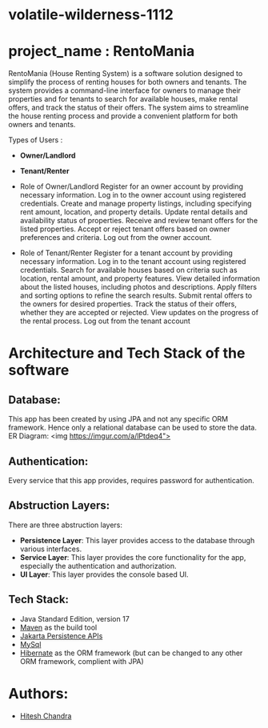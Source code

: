 # volatile-wilderness-1112
# project_name : **RentoMania**

RentoMania (House Renting System) is a software solution designed to simplify the process of renting houses for both owners and tenants. The system provides a command-line interface for owners to manage their properties and for tenants to search for available houses, make rental offers, and track the status of their offers. The system aims to streamline the house renting process and provide a convenient platform for both owners and tenants.


Types of Users :
* **Owner/Landlord**
* **Tenant/Renter**

* Role of Owner/Landlord
Register for an owner account by providing necessary information.
Log in to the owner account using registered credentials.
Create and manage property listings, including specifying rent amount, location, and property details.
Update rental details and availability status of properties.
Receive and review tenant offers for the listed properties.
Accept or reject tenant offers based on owner preferences and criteria.
Log out from the owner account.


* Role of Tenant/Renter
Register for a tenant account by providing necessary information.
Log in to the tenant account using registered credentials.
Search for available houses based on criteria such as location, rental amount, and property features.
View detailed information about the listed houses, including photos and descriptions.
Apply filters and sorting options to refine the search results.
Submit rental offers to the owners for desired properties.
Track the status of their offers, whether they are accepted or rejected.
View updates on the progress of the rental process.
Log out from the tenant account


# Architecture and Tech Stack of the software

## Database:
This app has been created by using JPA and not any specific ORM framework. Hence only a relational database can be used to store the data.
<br>
ER Diagram:
<img https://imgur.com/a/lPtdeq4">


## Authentication:
Every service that this app provides, requires password for authentication.

## Abstruction Layers:
There are three abstruction layers:
* **Persistence Layer**: This layer provides access to the database through various interfaces.
* **Service Layer**: This layer provides the core functionality for the app, especially the authentication and authorization.
* **UI Layer**: This layer provides the console based UI.

## Tech Stack:
* Java Standard Edition, version 17
* [Maven](https://maven.apache.org/) as the build tool
* [Jakarta Persistence APIs](https://jakarta.ee/specifications/persistence/3.0/)
* [MySql](https://jakarta.ee/specifications/persistence/3.0/)
* [Hibernate](https://hibernate.org/) as the ORM framework (but can be changed to any other ORM framework, complient with JPA)

# Authors:
* [Hitesh Chandra](https://github.com/HiteshChandra001)
